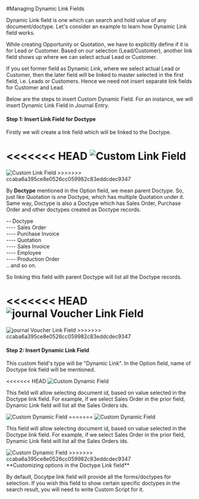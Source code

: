 #Managing Dynamic Link Fields

Dynamic Link field is one which can search and hold value of any document/doctype. Let's consider an example to learn how Dynamic Link field works.

While creating Opportunity or Quotation, we have to explicitly define if it is for Lead or Customer. Based on our selection (Lead/Customer), another link field shows up where we can select actual Lead or Customer.

If you set former field as Dynamic Link, where we select actual Lead or Customer, then the later field will be linked to master selected in the first field, i.e. Leads or Customers. Hence we need not insert separate link fields for Customer and Lead.

Below are the steps to insert Custom Dynamic Field. For an instance, we will insert Dynamic Link Field in Journal Entry.

#### Step 1: Insert Link Field for Doctype

Firstly we will create a link field which will be linked to the Doctype.

<<<<<<< HEAD
<img alt="Custom Link Field" class="screenshot" src="/docs/assets/img/articles/dynamic-field-1.gif">
=======
<img alt="Custom Link Field" class="screenshot" src="{{docs_base_url}}/assets/img/articles/dynamic-field-1.gif">
>>>>>>> ccaba6a395ce8e0526cc059982c83eddcdec9347

By **Doctype** mentioned in the Option field, we mean parent Doctype. So, just like Quotation is one Doctype, which has multiple Quotation under it. Same way, Doctype is also a Doctype which has Sales Order, Purchase Order and other doctypes created as Doctype records.

-- Doctype<br>
---- Sales Order<br>
---- Purchase Invoice<br>
---- Quotation<br>
---- Sales Invoice<br>
---- Employee<br>
---- Production Order<br>
.. and so on.

So linking this field with parent Doctype will list all the Doctype records.

<<<<<<< HEAD
<img alt="journal Voucher Link Field" class="screenshot" src="/docs/assets/img/articles/dynamic-field-2.png">
=======
<img alt="journal Voucher Link Field" class="screenshot" src="{{docs_base_url}}/assets/img/articles/dynamic-field-2.png">
>>>>>>> ccaba6a395ce8e0526cc059982c83eddcdec9347

#### Step 2: Insert Dynamic Link Field

This custom field's type will be "Dynamic Link". In the Option field, name of Doctype link field will be mentioned.

<<<<<<< HEAD
<img alt="Custom Dynamic Field" class="screenshot" src="/docs/assets/img/articles/dynamic-field-3.gif">

This field will allow selecting document id, based on value selected in the Doctype link field. For example, if we select Sales Order in the prior field, Dynamic Link field will list all the Sales Orders ids.

<img alt="Custom Dynamic Field" class="screenshot" src="/docs/assets/img/articles/dynamic-field-4.gif">
=======
<img alt="Custom Dynamic Field" class="screenshot" src="{{docs_base_url}}/assets/img/articles/dynamic-field-3.gif">

This field will allow selecting document id, based on value selected in the Doctype link field. For example, if we select Sales Order in the prior field, Dynamic Link field will list all the Sales Orders ids.

<img alt="Custom Dynamic Field" class="screenshot" src="{{docs_base_url}}/assets/img/articles/dynamic-field-4.gif">
>>>>>>> ccaba6a395ce8e0526cc059982c83eddcdec9347

<div class="well">
**Customizing options in the Doctype Link field**

By default, Docytpe link field will provide all the forms/doctypes for selection. If you wish this field to show certain specific doctypes in the search result, you will need to write Custom Script for it.
</div>

<!-- markdown -->
